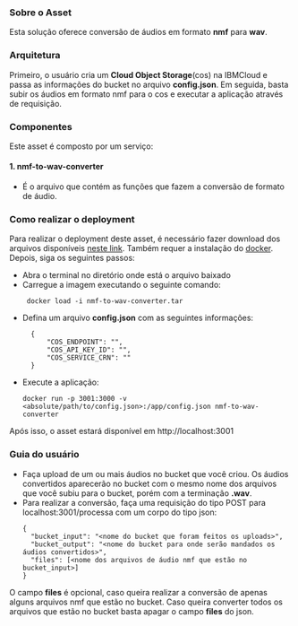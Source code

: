 ### Sobre o Asset
Esta solução oferece conversão de áudios em formato **nmf** para **wav**.
### Arquitetura
Primeiro, o usuário cria um **Cloud Object Storage**(cos) na IBMCloud e passa as informações do bucket no arquivo **config.json**. Em seguida, basta subir os áudios em formato nmf para o cos e executar a aplicação através de requisição.
### Componentes
Este asset é composto por um serviço:
#### 1. nmf-to-wav-converter
- É o arquivo que contém as funções que fazem a conversão de formato de áudio.
### Como realizar o deployment
Para realizar o deployment deste asset, é necessário fazer download dos arquivos disponíveis [neste link](https://portal-de-demos-arquivos.s3.us-south.cloud-object-storage.appdomain.cloud/nmf-to-wav-converter.tar). Também requer a instalação do [docker](https://docs.docker.com/get-docker/).
Depois, siga os seguintes passos:
- Abra o terminal no diretório onde está o arquivo baixado
- Carregue a imagem executando o seguinte comando:
  ```
   docker load -i nmf-to-wav-converter.tar
   ```
- Defina um arquivo **config.json** com as seguintes informações:
  ```
    {
        "COS_ENDPOINT": "",
        "COS_API_KEY_ID": "",
        "COS_SERVICE_CRN": ""
    }
   ```
- Execute a aplicação:
  ```
  docker run -p 3001:3000 -v <absolute/path/to/config.json>:/app/config.json nmf-to-wav-converter
  ```
Após isso, o asset estará disponível em http://localhost:3001
### Guia do usuário
- Faça upload de um ou mais áudios no bucket que você criou. Os áudios convertidos aparecerão no bucket com o mesmo nome dos arquivos que você subiu para o bucket, porém com a terminação **.wav**.
- Para realizar a conversão, faça uma requisição do tipo POST para localhost:3001/processa com um corpo do tipo json:
  ```
  {
    "bucket_input": "<nome do bucket que foram feitos os uploads>",
    "bucket_output": "<nome do bucket para onde serão mandados os áudios convertidos>", 
    "files": [<nome dos arquivos de áudio nmf que estão no bucket_input>]
  }
   ```
O campo **files** é opcional, caso queira realizar a conversão de apenas alguns arquivos nmf que estão no bucket. Caso queira converter todos os arquivos que estão no bucket basta apagar o campo **files** do json. 
